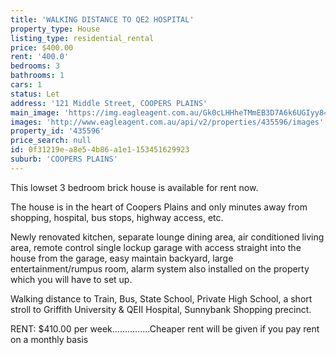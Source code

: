 ```yaml
---
title: 'WALKING DISTANCE TO QE2 HOSPITAL'
property_type: House
listing_type: residential_rental
price: $400.00
rent: '400.0'
bedrooms: 3
bathrooms: 1
cars: 1
status: Let
address: '121 Middle Street, COOPERS PLAINS'
main_image: 'https://img.eagleagent.com.au/Gk0cLHHheTMmEB3D7A6k6UGIyy8=/1280x854/smart/https://s3-us-west-2.amazonaws.com/eagleagent-orig/images/6825976/413949555-image-M.jpg'
images: 'http://www.eagleagent.com.au/api/v2/properties/435596/images'
property_id: '435596'
price_search: null
id: 0f31219e-a8e5-4b86-a1e1-153451629923
suburb: 'COOPERS PLAINS'
---
```

This lowset 3 bedroom brick house is available for rent now.

The house is in the heart of Coopers Plains and only minutes away from shopping, hospital, bus stops, highway access, etc.

Newly renovated kitchen, separate lounge dining area, air conditioned living area, remote control single lockup garage with access straight into the house from the garage, easy maintain backyard, large entertainment/rumpus room, alarm system also installed on the property which you will have to set up.

Walking distance to Train, Bus, State School, Private High School, a short stroll to Griffith University & QEII Hospital, Sunnybank Shopping precinct.

RENT:
$410.00 per week...............Cheaper rent will be given if you pay rent on a monthly basis